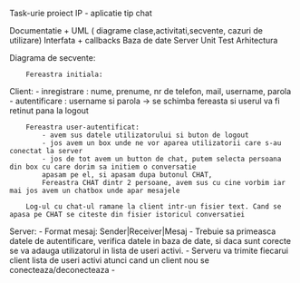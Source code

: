 Task-urie proiect IP - aplicatie tip chat

Documentatie + UML ( diagrame clase,activitati,secvente, cazuri de utilizare)
Interfata + callbacks
Baza de date
Server
Unit Test
Arhitectura


Diagrama de secvente:

		Fereastra initiala:
Client:
		- inregistrare : nume, prenume, nr de telefon, mail, username, parola
		- autentificare : username si parola -> se schimba fereasta si userul va fi retinut pana la logout
		
		Fereastra user-autentificat:
			- avem sus datele utilizatorului si buton de logout
			- jos avem un box unde ne vor aparea utilizatorii care s-au conectat la server
			- jos de tot avem un button de chat, putem selecta persoana din box cu care dorim sa initiem o conversatie
			apasam pe el, si apasam dupa butonul CHAT, 
			Fereastra CHAT dintr 2 persoane, avem sus cu cine vorbim iar mai jos avem un chatbox unde apar mesajele
		
		Log-ul cu chat-ul ramane la client intr-un fisier text. Cand se apasa pe CHAT se citeste din fisier istoricul conversatiei
		
		
Server: - Format mesaj: Sender|Receiver|Mesaj
		- Trebuie sa primeasca datele de autentificare, verifica datele in baza de date, 
			si daca sunt corecte se va adauga utilizatorul in lista de useri activi. 
		- Serveru va trimite fiecarui client lista de useri activi atunci cand un client nou se conecteaza/deconecteaza
		- 